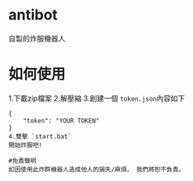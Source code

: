 # antibot
自製的炸服機器人
# 如何使用
1.下載zip檔案
2.解壓縮
3.創建一個 `token.json`內容如下
```
{
    "token": "YOUR TOKEN"
}
4.雙擊 `start.bat`
開始炸服吧!

#免責聲明
如因使用此炸群機器人造成他人的損失/麻煩， 我們將恕不負責。
